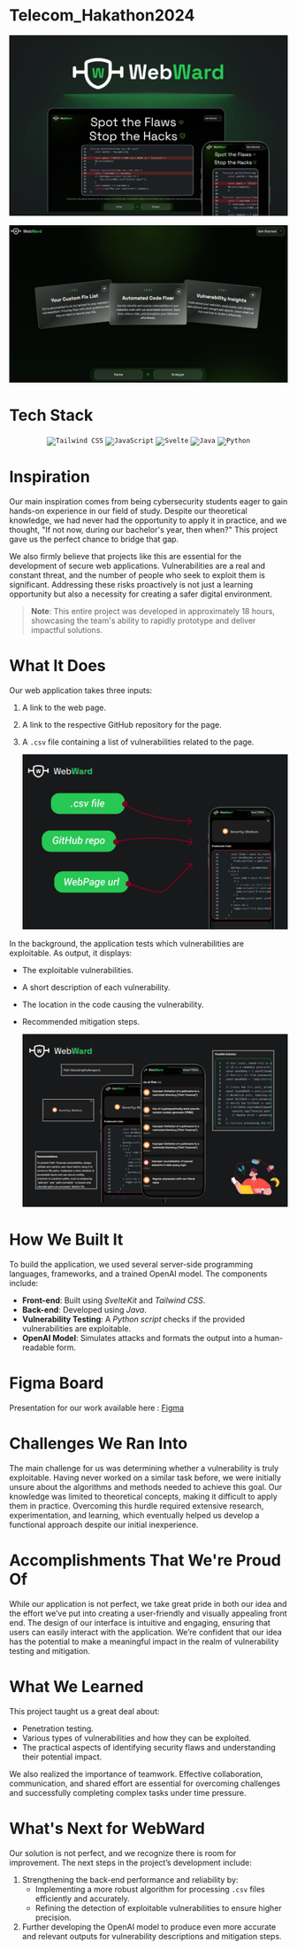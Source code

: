 # Telecom_Hakathon2024

![Main Page](images/photo_3_2024-12-26_16-41-54.jpg "Main page")

![Main Page](images/photo_1_2024-12-26_16-41-54.jpg "Main page")

# Tech Stack

<div align="center">
	<code><img width="50" src="https://user-images.githubusercontent.com/25181517/202896760-337261ed-ee92-4979-84c4-d4b829c7355d.png" alt="Tailwind CSS" title="Tailwind CSS"/></code>
	<code><img width="50" src="https://user-images.githubusercontent.com/25181517/117447155-6a868a00-af3d-11eb-9cfe-245df15c9f3f.png" alt="JavaScript" title="JavaScript"/></code>
	<code><img width="50" src="https://github.com/marwin1991/profile-technology-icons/assets/136815194/e56b5093-2f58-40cc-b194-5bdde41077b5" alt="Svelte" title="Svelte"/></code>
	<code><img width="50" src="https://user-images.githubusercontent.com/25181517/117201156-9a724800-adec-11eb-9a9d-3cd0f67da4bc.png" alt="Java" title="Java"/></code>
	<code><img width="50" src="https://user-images.githubusercontent.com/25181517/183423507-c056a6f9-1ba8-4312-a350-19bcbc5a8697.png" alt="Python" title="Python"/></code>
</div>


# Inspiration

Our main inspiration comes from being cybersecurity students eager to gain hands-on experience in our field of study. Despite our theoretical knowledge, we had never had the opportunity to apply it in practice, and we thought, "If not now, during our bachelor's year, then when?" This project gave us the perfect chance to bridge that gap.

We also firmly believe that projects like this are essential for the development of secure web applications. Vulnerabilities are a real and constant threat, and the number of people who seek to exploit them is significant. Addressing these risks proactively is not just a learning opportunity but also a necessity for creating a safer digital environment.

> **Note**: This entire project was developed in approximately 18 hours, showcasing the team's ability to rapidly prototype and deliver impactful solutions.


# What It Does

Our web application takes three inputs:

1. A link to the web page.
2. A link to the respective GitHub repository for the page.
3. A `.csv` file containing a list of vulnerabilities related to the page.

   ![Input Visualisation](images/photo_5_2024-12-26_16-41-54.jpg "Input Visualisation")

In the background, the application tests which vulnerabilities are exploitable. As output, it displays:

- The exploitable vulnerabilities.
- A short description of each vulnerability.
- The location in the code causing the vulnerability.
- Recommended mitigation steps.

  ![Output Visualisation](images/photo_4_2024-12-26_16-41-54.jpg "Output Visualisation")

# How We Built It

To build the application, we used several server-side programming languages, frameworks, and a trained OpenAI model. The components include:

- **Front-end**: Built using _SvelteKit_ and _Tailwind CSS_.
- **Back-end**: Developed using _Java_.
- **Vulnerability Testing**: A _Python script_ checks if the provided vulnerabilities are exploitable.
- **OpenAI Model**: Simulates attacks and formats the output into a human-readable form.

# Figma Board
Presentation for our work available here : [Figma](https://www.figma.com/design/wFmSR4CkxYzdcbI2x4a6ts/WebWard?node-id=0-1&t=afJ5xMjNSjtoF9WN-1)

# Challenges We Ran Into

The main challenge for us was determining whether a vulnerability is truly exploitable. Having never worked on a similar task before, we were initially unsure about the algorithms and methods needed to achieve this goal. Our knowledge was limited to theoretical concepts, making it difficult to apply them in practice. Overcoming this hurdle required extensive research, experimentation, and learning, which eventually helped us develop a functional approach despite our initial inexperience.

# Accomplishments That We're Proud Of

While our application is not perfect, we take great pride in both our idea and the effort we’ve put into creating a user-friendly and visually appealing front end. The design of our interface is intuitive and engaging, ensuring that users can easily interact with the application. We’re confident that our idea has the potential to make a meaningful impact in the realm of vulnerability testing and mitigation.

# What We Learned

This project taught us a great deal about:

- Penetration testing.
- Various types of vulnerabilities and how they can be exploited.
- The practical aspects of identifying security flaws and understanding their potential impact.

We also realized the importance of teamwork. Effective collaboration, communication, and shared effort are essential for overcoming challenges and successfully completing complex tasks under time pressure.

# What's Next for WebWard

Our solution is not perfect, and we recognize there is room for improvement. The next steps in the project’s development include:

1. Strengthening the back-end performance and reliability by:
   - Implementing a more robust algorithm for processing `.csv` files efficiently and accurately.
   - Refining the detection of exploitable vulnerabilities to ensure higher precision.
2. Further developing the OpenAI model to produce even more accurate and relevant outputs for vulnerability descriptions and mitigation steps.

